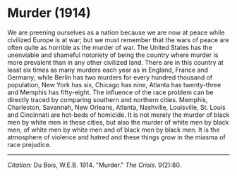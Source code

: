 <!--
title:   Murder
author:  Du Bois, W.E.B.
journal: The Crisis
year:    1914
volume:  9
issue:   2
pages:   80
-->

# Murder (1914)

We are preening ourselves as a nation because we are now at peace while civilized Europe is at war; but we must remember that the wars of peace are often quite as horrible as the murder of war. The United States has the unenviable and shameful notoriety of being the country where murder is more prevalent than in any other civilized land. There are in this country at least six times as many murders each year as in England, France and Germany; while Berlin has two murders for every hundred thousand of population, New York has six, Chicago has nine, Atlanta has twenty-three and Memphis has fifty-eight. The influence of the race problem can be directly traced by comparing southern and northern cities. Memphis, Charleston, Savannah, New Orleans, Atlanta, Nashville, Louisville, St. Louis and Cincinnati are hot-beds of homicide. It is not merely the murder of black men by white men in these cities, but also the murder of white men by black men, of white men by white men and of black men by black men. It is the atmosphere of violence and hatred and these things grow in the miasma of race prejudice.
______________
*Citation:* Du Bois, W.E.B. 1914. "Murder." *The Crisis*. 9(2):80.